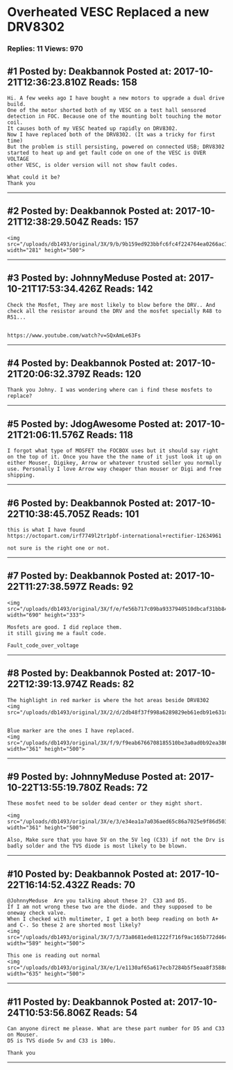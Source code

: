 # Overheated VESC Replaced a new DRV8302

### Replies: 11 Views: 970

## \#1 Posted by: Deakbannok Posted at: 2017-10-21T12:36:23.810Z Reads: 158

```
Hi. A few weeks ago I have bought a new motors to upgrade a dual drive build.
One of the motor shorted both of my VESC on a test hall sensored detection in FOC. Because one of the mounting bolt touching the motor coil.
It causes both of my VESC heated up rapidly on DRV8302.
Now I have replaced both of the DRV8302. (It was a tricky for first time)
But the problem is still persisting, powered on connected USB; DRV8302 started to heat up and get fault code on one of the VESC is OVER VOLTAGE
other VESC, is older version will not show fault codes.

What could it be?
Thank you
```

---
## \#2 Posted by: Deakbannok Posted at: 2017-10-21T12:38:29.504Z Reads: 157

```
<img src="/uploads/db1493/original/3X/9/b/9b159ed923bbfc6fc4f224764ea0266ac1fabe81.jpg" width="281" height="500">
```

---
## \#3 Posted by: JohnnyMeduse Posted at: 2017-10-21T17:53:34.426Z Reads: 142

```
Check the Mosfet, They are most likely to blow before the DRV.. And check all the resistor around the DRV and the mosfet specially R48 to R51... 


https://www.youtube.com/watch?v=SQxAmLe63Fs
```

---
## \#4 Posted by: Deakbannok Posted at: 2017-10-21T20:06:32.379Z Reads: 120

```
Thank you Johny. I was wondering where can i find these mosfets to replace?
```

---
## \#5 Posted by: JdogAwesome Posted at: 2017-10-21T21:06:11.576Z Reads: 118

```
I forgot what type of MOSFET the FOCBOX uses but it should say right on the top of it. Once you have the the name of it just look it up on either Mouser, Digikey, Arrow or whatever trusted seller you normally use. Personally I love Arrow way cheaper than mouser or Digi and free shipping.
```

---
## \#6 Posted by: Deakbannok Posted at: 2017-10-22T10:38:45.705Z Reads: 101

```
this is what I have found
https://octopart.com/irf7749l2tr1pbf-international+rectifier-12634961

not sure is the right one or not.
```

---
## \#7 Posted by: Deakbannok Posted at: 2017-10-22T11:27:38.597Z Reads: 92

```
<img src="/uploads/db1493/original/3X/f/e/fe56b717c09ba9337940510dbcaf31bb848cf5e9.jpg" width="690" height="333">

Mosfets are good. I did replace them.
it still giving me a fault code.

Fault_code_over_voltage
```

---
## \#8 Posted by: Deakbannok Posted at: 2017-10-22T12:39:13.974Z Reads: 82

```
The highlight in red marker is where the hot areas beside DRV8302
<img src="/uploads/db1493/original/3X/2/d/2db48f37f998a6289829eb61edb91e631de56305.jpg">


Blue marker are the ones I have replaced.
<img src="/uploads/db1493/original/3X/f/9/f9eab6766708185510be3a0ad0b92ea38622dc06.jpg" width="361" height="500">
```

---
## \#9 Posted by: JohnnyMeduse Posted at: 2017-10-22T13:55:19.780Z Reads: 72

```
These mosfet need to be solder dead center or they might short. 

<img src="/uploads/db1493/original/3X/e/3/e34ea1a7a036aed65c86a7025e9f86d503344ccb.png" width="361" height="500">

Also, Make sure that you have 5V on the 5V leg (C33) if not the Drv is badly solder and the TVS diode is most likely to be blown.
```

---
## \#10 Posted by: Deakbannok Posted at: 2017-10-22T16:14:52.432Z Reads: 70

```
@JohnnyMeduse  Are you talking about these 2?  C33 and D5.
If I am not wrong these two are the diode. and they supposed to be oneway check valve.
When I checked with multimeter, I get a both beep reading on both A+ and C-. So these 2 are shorted most likely?
<img src="/uploads/db1493/original/3X/7/3/73a8681ede81222f716f9ac165b772d46ca7beca.jpg" width="589" height="500">
 
This one is reading out normal
<img src="/uploads/db1493/original/3X/e/1/e1130af65a617ecb7284b5f5eaa8f3588d72a864.jpg" width="635" height="500">
```

---
## \#11 Posted by: Deakbannok Posted at: 2017-10-24T10:53:56.806Z Reads: 54

```
Can anyone direct me please. What are these part number for D5 and C33 on Mouser.
D5 is TVS diode 5v and C33 is 100u.

Thank you
```

---
